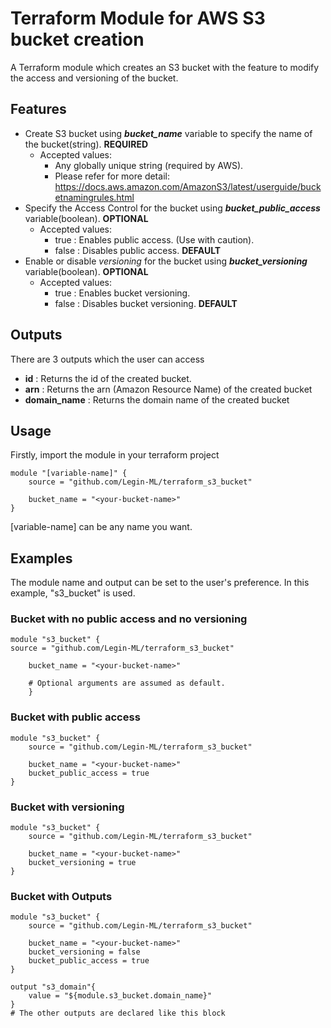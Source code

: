 # Terraform Module for AWS S3 bucket creation

A Terraform module which creates an S3 bucket with the feature to modify the access and versioning of the bucket.

## Features

- Create S3 bucket using **_bucket_name_** variable to specify the name of the bucket(string). **REQUIRED**
  - Accepted values:
    - Any globally unique string (required by AWS).
    - Please refer for more detail: https://docs.aws.amazon.com/AmazonS3/latest/userguide/bucketnamingrules.html
- Specify the Access Control for the bucket using **_bucket_public_access_** variable(boolean). **OPTIONAL**
  - Accepted values:
    - true : Enables public access. (Use with caution).
    - false : Disables public access. **DEFAULT**
- Enable or disable _versioning_ for the bucket using **_bucket_versioning_** variable(boolean). **OPTIONAL**
  - Accepted values:
    - true : Enables bucket versioning.
    - false : Disables bucket versioning. **DEFAULT**

## Outputs

There are 3 outputs which the user can access

- **id** : Returns the id of the created bucket.
- **arn** : Returns the arn (Amazon Resource Name) of the created bucket
- **domain_name** : Returns the domain name of the created bucket

## Usage

Firstly, import the module in your terraform project

```hcl
module "[variable-name]" {
    source = "github.com/Legin-ML/terraform_s3_bucket"

    bucket_name = "<your-bucket-name>"
}
```

[variable-name] can be any name you want.

## Examples

The module name and output can be set to the user's preference. In this example, "s3_bucket" is used.

### Bucket with no public access and no versioning

```hcl
module "s3_bucket" {
source = "github.com/Legin-ML/terraform_s3_bucket"

    bucket_name = "<your-bucket-name>"

    # Optional arguments are assumed as default.
    }
```

### Bucket with public access

```hcl
module "s3_bucket" {
    source = "github.com/Legin-ML/terraform_s3_bucket"

    bucket_name = "<your-bucket-name>"
    bucket_public_access = true
}
```

### Bucket with versioning

```hcl
module "s3_bucket" {
    source = "github.com/Legin-ML/terraform_s3_bucket"

    bucket_name = "<your-bucket-name>"
    bucket_versioning = true
}
```

### Bucket with Outputs

```hcl
module "s3_bucket" {
    source = "github.com/Legin-ML/terraform_s3_bucket"

    bucket_name = "<your-bucket-name>"
    bucket_versioning = false
    bucket_public_access = true
}

output "s3_domain"{
    value = "${module.s3_bucket.domain_name}"
}
# The other outputs are declared like this block
```
